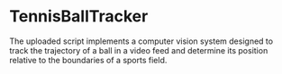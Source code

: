 # TennisBallTracker
The uploaded script implements a computer vision system designed to track the trajectory of a ball in a video feed and determine its position relative to the boundaries of a sports field. 
